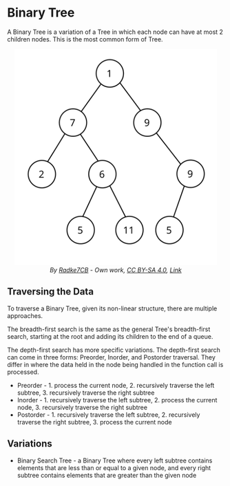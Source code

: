 # Binary Tree
A Binary Tree is a variation of a Tree in which each node can have at most 2 children nodes.
This is the most common form of Tree.

<div align="center">
    <img src="binary-tree.svg" height="500"/>
    <br/>
    <em>By <a href="//commons.wikimedia.org/w/index.php?title=User:Radke7CB&amp;action=edit&amp;redlink=1" class="new" title="User:Radke7CB (page does not exist)">Radke7CB</a> - <span class="int-own-work" lang="en">Own work</span>, <a href="https://creativecommons.org/licenses/by-sa/4.0" title="Creative Commons Attribution-Share Alike 4.0">CC BY-SA 4.0</a>, <a href="https://commons.wikimedia.org/w/index.php?curid=114167467">Link</a></em>
</div>



## Traversing the Data
To traverse a Binary Tree, given its non-linear structure, there are multiple approaches.

The breadth-first search is the same as the general Tree's breadth-first search, starting at the root and adding its children to the end of a queue.

The depth-first search has more specific variations. The depth-first search can come in three forms: Preorder, Inorder, and Postorder traversal. They differ in where the data held in the node being handled in the function call is processed.
* Preorder - 1. process the current node, 2. recursively traverse the left subtree, 3. recursively traverse the right subtree
* Inorder - 1. recursively traverse the left subtree, 2. process the current node, 3. recursively traverse the right subtree
* Postorder - 1. recursively traverse the left subtree, 2. recursively traverse the right subtree, 3. process the current node


## Variations
* Binary Search Tree - a Binary Tree where every left subtree contains elements that are less than or equal to a given node, and every right subtree contains elements that are greater than the given node